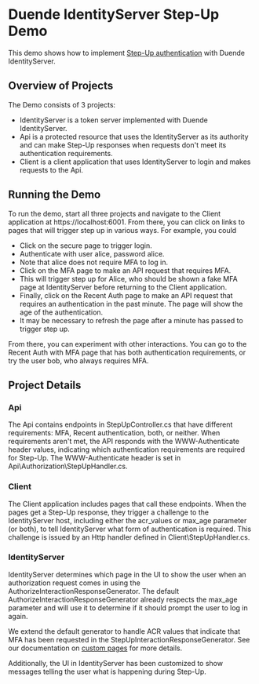 
# Duende IdentityServer Step-Up Demo
This demo shows how to implement [Step-Up authentication](https://datatracker.ietf.org/doc/draft-ietf-oauth-step-up-authn-challenge)
with Duende IdentityServer.

## Overview of Projects
The Demo consists of 3 projects:
- IdentityServer is a token server implemented with Duende IdentityServer.
- Api is a protected resource that uses the IdentityServer as its authority
  and can make Step-Up responses when requests don't meet its authentication
  requirements.
- Client is a client application that uses IdentityServer to login and makes
  requests to the Api.

## Running the Demo
To run the demo, start all three projects and navigate to the Client application
at https://localhost:6001. From there, you can click on links to pages that will
trigger step up in various ways. For example, you could
- Click on the secure page to trigger login.
- Authenticate with user alice, password alice.
- Note that alice does not require MFA to log in.
- Click on the MFA page to make an API request that requires MFA.
- This will trigger step up for Alice, who should be shown a fake MFA page at
  IdentityServer before returning to the Client application.
- Finally, click on the Recent Auth page to make an API request that requires an
  authentication in the past minute. The page will show the age of the authentication.
- It may be necessary to refresh the page after a minute has passed to trigger
  step up.

From there, you can experiment with other interactions. You can go to the Recent
Auth with MFA page that has both authentication requirements, or try the user
bob, who always requires MFA.

## Project Details

### Api
The Api contains endpoints in StepUpController.cs that have different
requirements: MFA, Recent authentication, both, or neither. When requirements
aren't met, the API responds with the WWW-Authenticate header values, indicating
which authentication requirements are required for Step-Up. The WWW-Authenticate
header is set in Api\Authorization\StepUpHandler.cs.

### Client
The Client application includes pages that call these endpoints. When the pages
get a Step-Up response, they trigger a challenge to the IdentityServer host,
including either the acr_values or max_age parameter (or both), to tell
IdentityServer what form of authentication is required. This challenge is issued
by an Http handler defined in Client\StepUpHandler.cs.

### IdentityServer
IdentityServer determines which page in the UI to show the user when an
authorization request comes in using the AuthorizeInteractionResponseGenerator.
The default AuthorizeInteractionResponseGenerator already respects the max_age
parameter and will use it to determine if it should prompt the user to log in
again.

We extend the default generator to handle ACR values that indicate that MFA has
been requested in the StepUpInteractionResponseGenerator. See our documentation
on [custom pages](https://docs.duendesoftware.com/identityserver/ui/custom/)
for more details.

Additionally, the UI in IdentityServer has been customized to show messages
telling the user what is happening during Step-Up.
